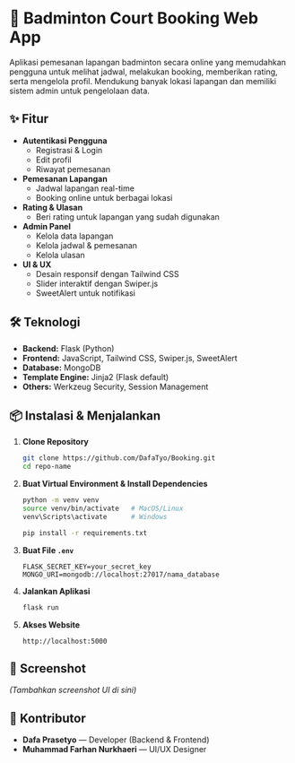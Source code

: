 # 🏸 Badminton Court Booking Web App

Aplikasi pemesanan lapangan badminton secara online yang memudahkan pengguna untuk melihat jadwal, melakukan booking, memberikan rating, serta mengelola profil. Mendukung banyak lokasi lapangan dan memiliki sistem admin untuk pengelolaan data.

## ✨ Fitur

- **Autentikasi Pengguna**
  - Registrasi & Login
  - Edit profil
  - Riwayat pemesanan
- **Pemesanan Lapangan**
  - Jadwal lapangan real-time
  - Booking online untuk berbagai lokasi
- **Rating & Ulasan**
  - Beri rating untuk lapangan yang sudah digunakan
- **Admin Panel**
  - Kelola data lapangan
  - Kelola jadwal & pemesanan
  - Kelola ulasan
- **UI & UX**
  - Desain responsif dengan Tailwind CSS
  - Slider interaktif dengan Swiper.js
  - SweetAlert untuk notifikasi

## 🛠️ Teknologi

- **Backend:** Flask (Python)
- **Frontend:** JavaScript, Tailwind CSS, Swiper.js, SweetAlert
- **Database:** MongoDB
- **Template Engine:** Jinja2 (Flask default)
- **Others:** Werkzeug Security, Session Management

## 📦 Instalasi & Menjalankan

1. **Clone Repository**
   ```bash
   git clone https://github.com/DafaTyo/Booking.git
   cd repo-name
   ```

2. **Buat Virtual Environment & Install Dependencies**

   ```bash
   python -m venv venv
   source venv/bin/activate   # MacOS/Linux
   venv\Scripts\activate      # Windows

   pip install -r requirements.txt
   ```

3. **Buat File `.env`**

   ```env
   FLASK_SECRET_KEY=your_secret_key
   MONGO_URI=mongodb://localhost:27017/nama_database
   ```

4. **Jalankan Aplikasi**

   ```bash
   flask run
   ```

5. **Akses Website**

   ```
   http://localhost:5000
   ```

## 📸 Screenshot

*(Tambahkan screenshot UI di sini)*

## 👥 Kontributor

* **Dafa Prasetyo** — Developer (Backend & Frontend)
* **Muhammad Farhan Nurkhaeri** — UI/UX Designer